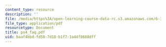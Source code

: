 ```yaml
---
content_type: resource
description: ''
file: /media/https%3A/open-learning-course-data-rc.s3.amazonaws.com/6-374-analysis-and-design-of-digital-integrated-circuits-fall-2003/baaf4bbdfd587d18b1f71a44f8688dff_ps4_faq.pdf
file_type: application/pdf
resourcetype: Document
title: ps4_faq.pdf
uid: baaf4bbd-fd58-7d18-b1f7-1a44f8688dff
---
```

